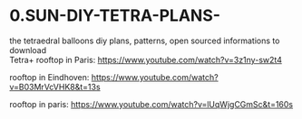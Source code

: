 # 0.SUN-DIY-TETRA-PLANS-
the tetraedral balloons diy plans, patterns, open sourced informations to download  
Tetra+ rooftop in Paris: https://www.youtube.com/watch?v=3z1ny-sw2t4

rooftop in Eindhoven: https://www.youtube.com/watch?v=B03MrVcVHK8&t=13s

rooftop in paris: https://www.youtube.com/watch?v=lUqWjgCGmSc&t=160s
